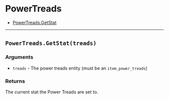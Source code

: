 # PowerTreads

* [PowerTreads.GetStat](https://hake.me/docs/entities/powertreads#powertreads-getstat-treads)

---

## `PowerTreads.GetStat(treads)`​

### Arguments

* ​`treads`​ - The power treads entity (must be an `item_power_treads`​)

### Returns

The current stat the Power Treads are set to.

